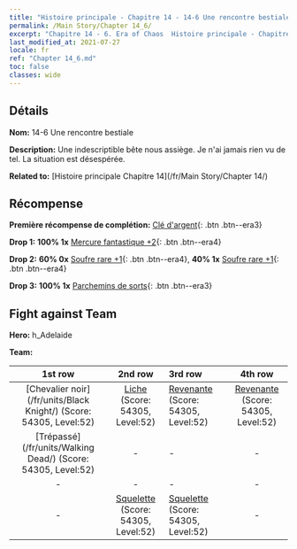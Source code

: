 ```yaml
---
title: "Histoire principale - Chapitre 14 - 14-6 Une rencontre bestiale"
permalink: /Main Story/Chapter 14_6/
excerpt: "Chapitre 14 - 6. Era of Chaos  Histoire principale - Chapitre 14_6. 14-6 Une rencontre bestiale"
last_modified_at: 2021-07-27
locale: fr
ref: "Chapter 14_6.md"
toc: false
classes: wide
---
```


## Détails

 **Nom:** 14-6 Une rencontre bestiale

 **Description:** Une indescriptible bête nous assiège. Je n'ai jamais rien vu de tel. La situation est désespérée.

 **Related to:** [Histoire principale Chapitre 14](/fr/Main Story/Chapter 14/)

## Récompense

 **Première récompense de complétion:** [Clé d'argent](/ItemsFR/con_693/){: .btn .btn--era3}

 **Drop 1:** **100% 1x** [Mercure fantastique +2](/ItemsFR/mat_49/){: .btn .btn--era4}

 **Drop 2:** **60% 0x** [Soufre rare +1](/ItemsFR/mat_43/){: .btn .btn--era4}, **40% 1x** [Soufre rare +1](/ItemsFR/mat_43/){: .btn .btn--era4}

 **Drop 3:** **100% 1x** [Parchemins de sorts](/ItemsFR/con_694/){: .btn .btn--era3}


## Fight against Team
 **Hero:** h_Adelaide

 **Team:**


  | 1st row | 2nd row | 3rd row | 4th row |
  |:----:|:----:|:----|:----:|
  | [Chevalier noir](/fr/units/Black Knight/) (Score: 54305, Level:52)  | [Liche](/fr/units/Lich/) (Score: 54305, Level:52)  | [Revenante](/fr/units/Wight/) (Score: 54305, Level:52)  | [Revenante](/fr/units/Wight/) (Score: 54305, Level:52)  |
  | [Trépassé](/fr/units/Walking Dead/) (Score: 54305, Level:52)  | - | - | - |
  | - | - | - | - |
  | - | [Squelette](/fr/units/Skeleton/) (Score: 54305, Level:52)  | [Squelette](/fr/units/Skeleton/) (Score: 54305, Level:52)  | - |



